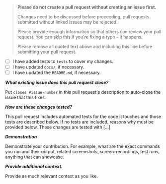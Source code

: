 > **Please do not create a pull request without creating an issue first.**
>
> Changes need to be discussed before proceeding, pull requests submitted without linked issues may be rejected.
>
> Please provide enough information so that others can review your pull request. You can skip this if you're fixing a typo – it happens.
>
> Please remove all quoted text above and including this line before submitting your pull request.
>

* [ ] I have added tests to `tests` to cover my changes.
* [ ] I have updated `docs/`, if necessary.
* [ ] I have updated the `README.md`, if necessary.

***What existing issue does this pull request close?***

Put `closes #issue-number` in this pull request's description to auto-close the issue that this fixes.

***How are these changes tested?***

This pull request includes automated tests for the code it touches and those tests are described below. If no tests are included, reasons why must be provided below. These changes are tested with [...]

***Demonstration***

Demonstrate your contribution. For example, what are the exact commands you ran and their output, related screenshots, screen-recordings, test runs, anything that can showcase.

***Provide additional context.***

Provide as much relevant context as you like.
